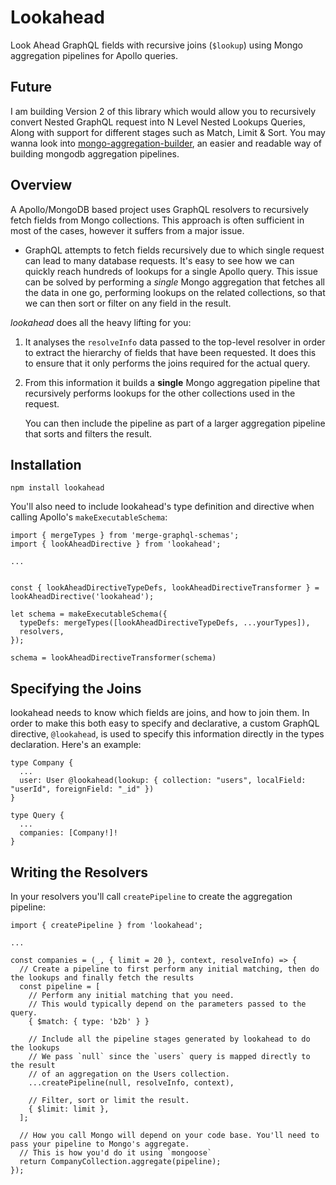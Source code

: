 # Lookahead
Look Ahead GraphQL fields with recursive joins (`$lookup`) using Mongo aggregation pipelines for Apollo queries.

## Future
I am building Version 2 of this library which would allow you to recursively convert Nested GraphQL request into N Level Nested Lookups Queries, Along with support for different stages such as Match, Limit & Sort.
You may wanna look into [mongo-aggregation-builder](https://github.com/smithg09/mongo-aggregation-builder), an easier and readable way of building mongodb aggregation pipelines.   

## Overview

A Apollo/MongoDB based project uses GraphQL resolvers to recursively fetch fields from Mongo collections. This approach is often sufficient in most of the cases, however it suffers from a major issue.
- GraphQL attempts to fetch fields recursively due to which single request can lead to many database requests. It's easy to see how we can quickly reach hundreds of lookups for a single Apollo query.
This issue can be solved by performing a _single_ Mongo aggregation that fetches all the data in one go, performing lookups on the related collections, so that we can then sort or filter on any field in the result.

_lookahead_ does all the heavy lifting for you:

1. It analyses the `resolveInfo` data passed to the top-level resolver in order to extract the hierarchy of
   fields that have been requested. It does this to ensure that it only performs the joins required for the
   actual query.

2. From this information it builds a **single** Mongo aggregation pipeline that recursively performs lookups
   for the other collections used in the request.

   You can then include the pipeline as part of a larger aggregation pipeline that sorts and filters the result.

## Installation

```
npm install lookahead
```

You'll also need to include lookahead's type definition and directive when calling Apollo's `makeExecutableSchema`:

```
import { mergeTypes } from 'merge-graphql-schemas';
import { lookAheadDirective } from 'lookahead';

...


const { lookAheadDirectiveTypeDefs, lookAheadDirectiveTransformer } = lookAheadDirective('lookahead');

let schema = makeExecutableSchema({
  typeDefs: mergeTypes([lookAheadDirectiveTypeDefs, ...yourTypes]),
  resolvers,
});

schema = lookAheadDirectiveTransformer(schema)
```

## Specifying the Joins

lookahead needs to know which fields are joins, and how to join them. In order to make this both easy to specify and declarative,
a custom GraphQL directive, `@lookahead`, is used to specify this information directly in the types declaration. Here's an example:

```
type Company {
  ...
  user: User @lookahead(lookup: { collection: "users", localField: "userId", foreignField: "_id" })
}

type Query {
  ...
  companies: [Company!]!
}
```

## Writing the Resolvers

In your resolvers you'll call `createPipeline` to create the aggregation pipeline:

```
import { createPipeline } from 'lookahead';

...

const companies = (_, { limit = 20 }, context, resolveInfo) => {
  // Create a pipeline to first perform any initial matching, then do the lookups and finally fetch the results
  const pipeline = [
    // Perform any initial matching that you need.
    // This would typically depend on the parameters passed to the query.
    { $match: { type: 'b2b' } }

    // Include all the pipeline stages generated by lookahead to do the lookups
    // We pass `null` since the `users` query is mapped directly to the result
    // of an aggregation on the Users collection.
    ...createPipeline(null, resolveInfo, context),

    // Filter, sort or limit the result.
    { $limit: limit },
  ];

  // How you call Mongo will depend on your code base. You'll need to pass your pipeline to Mongo's aggregate.
  // This is how you'd do it using `mongoose`
  return CompanyCollection.aggregate(pipeline);
});

```